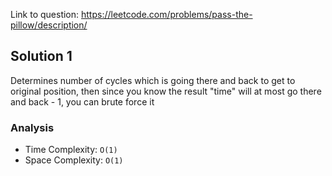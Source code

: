 Link to question: https://leetcode.com/problems/pass-the-pillow/description/

## Solution 1

Determines number of cycles which is going there and back to get to original position, then since you know the result "time" will at most go there and back - 1, you can brute force it

### Analysis

- Time Complexity: `O(1)`
- Space Complexity: `O(1)`

#
